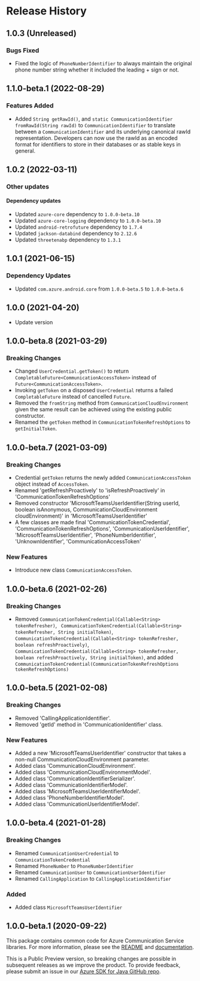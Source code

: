 # Release History

## 1.0.3 (Unreleased)

### Bugs Fixed
- Fixed the logic of `PhoneNumberIdentifier` to always maintain the original phone number string whether it included the leading + sign or not.

## 1.1.0-beta.1 (2022-08-29)

### Features Added
- Added `String getRawId()`, and `static CommunicationIdentifier fromRawId(String rawId)` to `CommunicationIdentifier` to translate between a `CommunicationIdentifier` and its underlying canonical rawId representation. Developers can now use the rawId as an encoded format for identifiers to store in their databases or as stable keys in general.

## 1.0.2 (2022-03-11)

### Other updates

#### Dependency updates
- Updated `azure-core` dependency to `1.0.0-beta.10`
- Updated `azure-core-logging` dependency to `1.0.0-beta.10`
- Updated `android-retrofuture` dependency to `1.7.4`
- Updated `jackson-databind` dependency to `2.12.6`
- Updated `threetenabp` dependency to `1.3.1`

## 1.0.1 (2021-06-15)
### Dependency Updates
- Updated `com.azure.android.core` from `1.0.0-beta.5` to `1.0.0-beta.6`

## 1.0.0 (2021-04-20)
- Update version

## 1.0.0-beta.8 (2021-03-29)
### Breaking Changes
- Changed `UserCredential.getToken()` to return `CompletableFuture<CommunicationAccessToken>` instead of `Future<CommunicationAccessToken>`.
- Invoking `getToken` on a disposed `UserCredential` returns a failed `CompletableFuture` instead of cancelled `Future`.
- Removed the `fromString` method from `CommunicationCloudEnvironment` given the same result can be achieved using the existing public constructor.
- Renamed the `getToken` method in `CommunicationTokenRefreshOptions` to `getInitialToken`.

## 1.0.0-beta.7 (2021-03-09)
### Breaking Changes
- Credential `getToken` returns the newly added `CommunicationAccessToken` object instead of `AccessToken`.
- Renamed 'getRefreshProactively' to 'isRefreshProactively' in 'CommunicationTokenRefreshOptions'
- Removed constructor 'MicrosoftTeamsUserIdentifier(String userId, boolean isAnonymous, CommunicationCloudEnvironment cloudEnvironment)' in 'MicrosoftTeamsUserIdentifier'
- A few classes are made final 'CommunicationTokenCredential', 'CommunicationTokenRefreshOptions', 'CommunicationUserIdentifier', 'MicrosoftTeamsUserIdentifier', 'PhoneNumberIdentifier', 'UnknownIdentifier', 'CommunicationAccessToken'

### New Features
- Introduce new class `CommunicationAccessToken`.

## 1.0.0-beta.6 (2021-02-26)
### Breaking Changes
- Removed `CommunicationTokenCredential(Callable<String> tokenRefresher)`, ` CommunicationTokenCredential(Callable<String> tokenRefresher, String initialToken)`, `CommunicationTokenCredential(Callable<String> tokenRefresher, boolean refreshProactively)`, `CommunicationTokenCredential(Callable<String> tokenRefresher, boolean refreshProactively, String initialToken)`, and added `CommunicationTokenCredential(CommunicationTokenRefreshOptions tokenRefreshOptions)`

## 1.0.0-beta.5 (2021-02-08)
### Breaking Changes
- Removed 'CallingApplicationIdentifier'.
- Removed 'getId' method in 'CommunicationIdentifier' class.

### New Features
- Added a new 'MicrosoftTeamsUserIdentifier' constructor that takes a non-null CommunicationCloudEnvironment parameter.
- Added class 'CommunicationCloudEnvironment'.
- Added class 'CommunicationCloudEnvironmentModel'.
- Added class 'CommunicationIdentifierSerializer'.
- Added class 'CommunicationIdentifierModel'.
- Added class 'MicrosoftTeamsUserIdentifierModel'.
- Added class 'PhoneNumberIdentifierModel'.
- Added class 'CommunicationUserIdentifierModel'.

## 1.0.0-beta.4 (2021-01-28)
### Breaking Changes
- Renamed `CommunicationUserCredential` to `CommunicationTokenCredential`
- Renamed `PhoneNumber` to `PhoneNumberIdentifier`
- Renamed `CommunicationUser` to `CommunicationUserIdentifier `
- Renamed `CallingApplication` to `CallingApplicationIdentifier`

### Added
- Added class `MicrosoftTeamsUserIdentifier`

## 1.0.0-beta.1 (2020-09-22)
This package contains common code for Azure Communication Service libraries. For more information, please see the [README][read_me] and [documentation][documentation].

This is a Public Preview version, so breaking changes are possible in subsequent releases as we improve the product. To provide feedback, please submit an issue in our [Azure SDK for Java GitHub repo](https://github.com/Azure/azure-sdk-for-java/issues).

<!-- LINKS -->
[read_me]: https://github.com/Azure/azure-sdk-for-android/blob/main/sdk/communication/azure-communication-common/README.md
[documentation]: https://docs.microsoft.com/azure/communication-services/quickstarts/chat/get-started?pivots=programming-language-java
